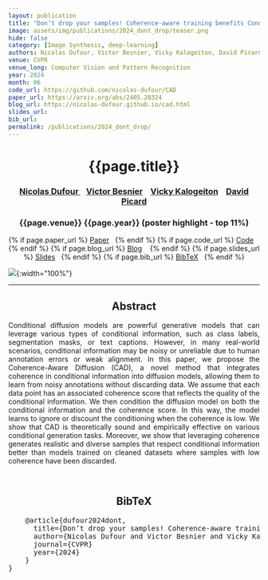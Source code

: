 ```yaml
---
layout: publication
title: "Don’t drop your samples! Coherence-aware training benefits Conditional diffusion"
image: assets/img/publications/2024_dont_drop/teaser.png
hide: false
category: [Image Synthesis, deep-learning]
authors: Nicolas Dufour, Victor Besnier, Vicky Kalogeiton, David Picard
venue: CVPR
venue_long: Computer Vision and Pattern Recognition
year: 2024
month: 06
code_url: https://github.com/nicolas-dufour/CAD
paper_url: https://arxiv.org/abs/2405.20324
blog_url: https://nicolas-dufour.github.io/cad.html
slides_url:
bib_url:
permalink: /publications/2024_dont_drop/
---
```


<h1 align="center"> {{page.title}} </h1>
<!-- Simple call of authors -->
<!-- <h3 align="center"> {{page.authors}} </h3> -->
<!-- Alternatively you can add links to author pages -->
<h3 align="center"> <a href="https://nicolas-dufour.github.io/"> Nicolas Dufour </a> &nbsp;&nbsp; <a href="https://scholar.google.com/citations?hl=fr&user=n_C2h-QAAAAJ">Victor Besnier</a> &nbsp;&nbsp; <a href="https://vicky.kalogeiton.info/">Vicky Kalogeiton</a> &nbsp;&nbsp; <a href="https://davidpicard.github.io/">David Picard</a></h3>


<h3 align="center"> {{page.venue}} {{page.year}} (poster highlight - top 11%) </h3>

<div align="center">
  <p>
    {% if page.paper_url %}
    <a href="{{ page.paper_url }}"><i class="far fa-file-pdf"></i> Paper</a>&nbsp;&nbsp;
    {% endif %}
    {% if page.code_url %}
    <a href="{{ page.code_url }}"><i class="fab fa-github"></i> Code</a> &nbsp;&nbsp;
    {% endif %}
    {% if page.blog_url %}
    <a href="{{ page.blog_url }}"><i class="fab fa-blogger"></i> Blog</a> &nbsp;&nbsp;
    {% endif %}
    {% if page.slides_url %}
    <a href="{{ page.slides_url }}"><i class="far fa-file-pdf"></i> Slides</a>&nbsp;&nbsp;
    {% endif %}
    {% if page.bib_url %}
    <a href="{{ page.bib_url}}"><i class="far fa-file-alt"></i> BibTeX</a>&nbsp;&nbsp;
    {% endif %}
  </p>
</div>


![](../../images/publications/2024_dont_drop/teaser.png){:width="100%"}

<hr>

<h2  align="center"> Abstract</h2>

<p align="justify">Conditional diffusion models are powerful generative models that can leverage various types of conditional information, such as class labels, segmentation masks, or text captions. However, in many real-world scenarios, conditional information may be noisy or unreliable due to human annotation errors or weak alignment. In this paper, we propose the Coherence-Aware Diffusion (CAD), a novel method that integrates coherence in conditional information into diffusion models, allowing them to learn from noisy annotations without discarding data. We assume that each data point has an associated coherence score that reflects the quality of the conditional information. We then condition the diffusion model on both the conditional information and the coherence score. In this way, the model learns to ignore or discount the conditioning when the coherence is low. We show that CAD is theoretically sound and empirically effective on various conditional generation tasks. Moreover, we show that leveraging coherence generates realistic and diverse samples that respect conditional information better than models trained on cleaned datasets where samples with low coherence have been discarded.</p>

<br>

<h2  align="center">BibTeX</h2>
<left>
  <pre class="bibtex-box">
    @article{dufour2024dont,
      title={Don’t drop your samples! Coherence-aware training benefits Conditional diffusion},
      author={Nicolas Dufour and Victor Besnier and Vicky Kalogeiton and David Picard},
      journal={CVPR}
      year={2024}
    }
}</pre>
</left>

<br>


